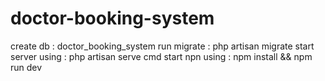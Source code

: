 # doctor-booking-system
create db : doctor_booking_system
run migrate  : php artisan migrate
start server using : php artisan serve cmd
start npn using : npm install && npm run dev

